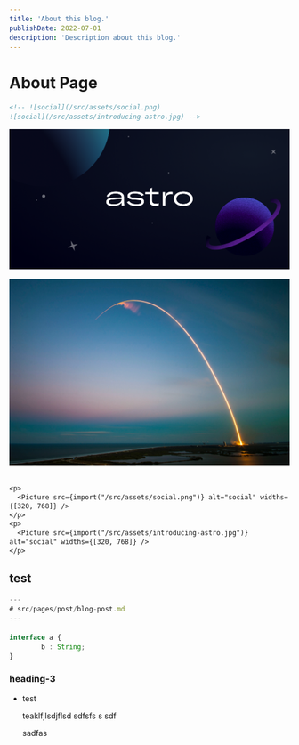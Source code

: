 ```yaml
---
title: 'About this blog.'
publishDate: 2022-07-01
description: 'Description about this blog.'
---
```


# About Page

```html
<!-- ![social](/src/assets/social.png)
![social](/src/assets/introducing-astro.jpg) -->
```

![social](/src/assets/social.png)

![social](/src/assets/introducing-astro.jpg)

```

<p>
  <Picture src={import("/src/assets/social.png")} alt="social" widths={[320, 768]} />
</p>
<p>
  <Picture src={import("/src/assets/introducing-astro.jpg")} alt="social" widths={[320, 768]} />
</p>
```

## test

```ts
---
# src/pages/post/blog-post.md
---

interface a {
        b : String;
}
```

### heading-3

- test

  teaklfjlsdjflsd
  sdfsfs
  s
  sdf

  sadfas
